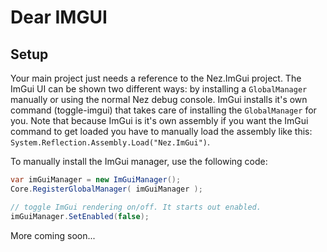 # Dear IMGUI

## Setup

Your main project just needs a reference to the Nez.ImGui project. The ImGui UI can be shown two different ways: by installing a `GlobalManager` manually or using the normal Nez debug console. ImGui installs it's own command \(toggle-imgui\) that takes care of installing the `GlobalManager` for you. Note that because ImGui is it's own assembly if you want the ImGui command to get loaded you have to manually load the assembly like this: `System.Reflection.Assembly.Load("Nez.ImGui")`.

To manually install the ImGui manager, use the following code:

```csharp
var imGuiManager = new ImGuiManager();
Core.RegisterGlobalManager( imGuiManager );

// toggle ImGui rendering on/off. It starts out enabled.
imGuiManager.SetEnabled(false);
```

More coming soon...

